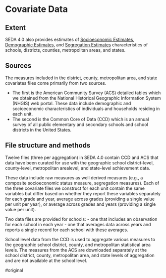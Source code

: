 # Covariate Data
## Extent
SEDA 4.0 also provides estimates of [Socioeconomic Estimates](socioeconomic_estimates.md), [Demographic Estimates](demographic_estimates.md), and [Segregation Estimates](segregation_estimates.md) characteristics of schools, districts, counties, metropolitan areas, and states. 

## Sources
The measures included in the district, county, metropolitan area, and state covariates files come primarily from two sources. 
 - The first is the American Community Survey (ACS) detailed tables which we obtained from the National Historical Geographic Information System (NHGIS) web portal. These data include demographic and socioeconomic characteristics of individuals and households residing in each unit. 
 - The second is the Common Core of Data (CCD) which is an annual survey of all public elementary and secondary schools and school districts in the United States.

## File structure and methods
Twelve files (three per aggregation) in SEDA 4.0 contain CCD and ACS that data have been curated for use with the geographic school district-level, county-level, metropolitan arealevel, and state-level achievement data. 

These data include raw measures as well derived measures (e.g., a composite socioeconomic status measure, segregation measures). Each of the three covariate files we construct for each unit contain the same variables but differ based on whether they report these variables separately for each grade and year, average across grades (providing a single value per unit per year), or average across grades and years (providing a single value per unit).

Two data files are provided for schools: 
	- one that includes an observation for each school in each year 
	- one that averages data across years and reports a single record for each school with these averages. 

School level data from the CCD is used to aggregate various measures to the geographic school district, county, and metropolitan statistical area levels. The measures from the ACS are downloaded separately at the school district, county, metropolitan area, and state levels of aggregation and are not available at the school level.

#original